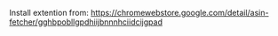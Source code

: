 Install extention from: https://chromewebstore.google.com/detail/asin-fetcher/gghbpobllgpdhiijbnnnhciidcijgpad
